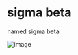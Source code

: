 # sigma beta
named sigma beta

![image](https://github.com/user-attachments/assets/b3d041e0-3336-41fd-8759-a9f603872af3)
